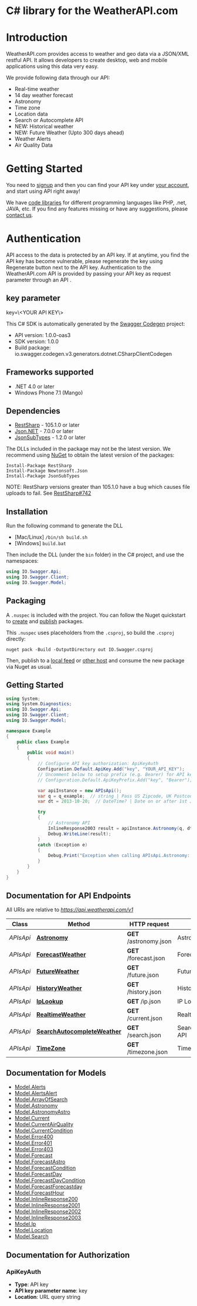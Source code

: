 # C# library for the WeatherAPI.com

# Introduction  

WeatherAPI.com provides access to weather and geo data via a JSON/XML restful API. It allows developers to create desktop, web and mobile applications using this data very easy.   

We provide following data through our API:    
- Real-time weather
- 14 day weather forecast
- Astronomy
- Time zone
- Location data
- Search or Autocomplete API
- NEW: Historical weather
- NEW: Future Weather (Upto 300 days ahead)
- Weather Alerts
- Air Quality Data

# Getting Started  

You need to [signup](https://www.weatherapi.com/signup.aspx) and then you can find your API key under [your account](https://www.weatherapi.com/login.aspx), and start using API right away!  

We have [code libraries](https://www.weatherapi.com/docs/code-libraries.aspx) for different programming languages like PHP, .net, JAVA, etc.  If you find any features missing or have any suggestions, please [contact us](https://www.weatherapi.com/contact.aspx).  

# Authentication  

API access to the data is protected by an API key. If at anytime, you find the API key has become vulnerable, please regenerate the key using Regenerate button next to the API key.  Authentication to the WeatherAPI.com API is provided by passing your API key as request parameter through an API .    

##  key parameter   

key=\\<YOUR API KEY\\> 

This C# SDK is automatically generated by the [Swagger Codegen](https://github.com/swagger-api/swagger-codegen) project:

- API version: 1.0.0-oas3
- SDK version: 1.0.0
- Build package: io.swagger.codegen.v3.generators.dotnet.CSharpClientCodegen

<a name="frameworks-supported"></a>
## Frameworks supported
- .NET 4.0 or later
- Windows Phone 7.1 (Mango)

<a name="dependencies"></a>
## Dependencies
- [RestSharp](https://www.nuget.org/packages/RestSharp) - 105.1.0 or later
- [Json.NET](https://www.nuget.org/packages/Newtonsoft.Json/) - 7.0.0 or later
- [JsonSubTypes](https://www.nuget.org/packages/JsonSubTypes/) - 1.2.0 or later

The DLLs included in the package may not be the latest version. We recommend using [NuGet](https://docs.nuget.org/consume/installing-nuget) to obtain the latest version of the packages:
```
Install-Package RestSharp
Install-Package Newtonsoft.Json
Install-Package JsonSubTypes
```

NOTE: RestSharp versions greater than 105.1.0 have a bug which causes file uploads to fail. See [RestSharp#742](https://github.com/restsharp/RestSharp/issues/742)

<a name="installation"></a>
## Installation
Run the following command to generate the DLL
- [Mac/Linux] `/bin/sh build.sh`
- [Windows] `build.bat`

Then include the DLL (under the `bin` folder) in the C# project, and use the namespaces:
```csharp
using IO.Swagger.Api;
using IO.Swagger.Client;
using IO.Swagger.Model;
```
<a name="packaging"></a>
## Packaging

A `.nuspec` is included with the project. You can follow the Nuget quickstart to [create](https://docs.microsoft.com/en-us/nuget/quickstart/create-and-publish-a-package#create-the-package) and [publish](https://docs.microsoft.com/en-us/nuget/quickstart/create-and-publish-a-package#publish-the-package) packages.

This `.nuspec` uses placeholders from the `.csproj`, so build the `.csproj` directly:

```
nuget pack -Build -OutputDirectory out IO.Swagger.csproj
```

Then, publish to a [local feed](https://docs.microsoft.com/en-us/nuget/hosting-packages/local-feeds) or [other host](https://docs.microsoft.com/en-us/nuget/hosting-packages/overview) and consume the new package via Nuget as usual.

<a name="getting-started"></a>
## Getting Started

```csharp
using System;
using System.Diagnostics;
using IO.Swagger.Api;
using IO.Swagger.Client;
using IO.Swagger.Model;

namespace Example
{
    public class Example
    {
        public void main()
        {
            // Configure API key authorization: ApiKeyAuth
            Configuration.Default.ApiKey.Add("key", "YOUR_API_KEY");
            // Uncomment below to setup prefix (e.g. Bearer) for API key, if needed
            // Configuration.Default.ApiKeyPrefix.Add("key", "Bearer");

            var apiInstance = new APIsApi();
            var q = q_example;  // string | Pass US Zipcode, UK Postcode, Canada Postalcode, IP address, Latitude/Longitude (decimal degree) or city name. Visit [request parameter section](https://www.weatherapi.com/docs/#intro-request) to learn more.
            var dt = 2013-10-20;  // DateTime? | Date on or after 1st Jan, 2015 in yyyy-MM-dd format

            try
            {
                // Astronomy API
                InlineResponse2003 result = apiInstance.Astronomy(q, dt);
                Debug.WriteLine(result);
            }
            catch (Exception e)
            {
                Debug.Print("Exception when calling APIsApi.Astronomy: " + e.Message );
            }
        }
    }
}
```

<a name="documentation-for-api-endpoints"></a>
## Documentation for API Endpoints

All URIs are relative to *https://api.weatherapi.com/v1*

Class | Method | HTTP request | Description
------------ | ------------- | ------------- | -------------
*APIsApi* | [**Astronomy**](docs/APIsApi.md#astronomy) | **GET** /astronomy.json | Astronomy API
*APIsApi* | [**ForecastWeather**](docs/APIsApi.md#forecastweather) | **GET** /forecast.json | Forecast API
*APIsApi* | [**FutureWeather**](docs/APIsApi.md#futureweather) | **GET** /future.json | Future API
*APIsApi* | [**HistoryWeather**](docs/APIsApi.md#historyweather) | **GET** /history.json | History API
*APIsApi* | [**IpLookup**](docs/APIsApi.md#iplookup) | **GET** /ip.json | IP Lookup API
*APIsApi* | [**RealtimeWeather**](docs/APIsApi.md#realtimeweather) | **GET** /current.json | Realtime API
*APIsApi* | [**SearchAutocompleteWeather**](docs/APIsApi.md#searchautocompleteweather) | **GET** /search.json | Search/Autocomplete API
*APIsApi* | [**TimeZone**](docs/APIsApi.md#timezone) | **GET** /timezone.json | Time Zone API

<a name="documentation-for-models"></a>
## Documentation for Models

 - [Model.Alerts](docs/Alerts.md)
 - [Model.AlertsAlert](docs/AlertsAlert.md)
 - [Model.ArrayOfSearch](docs/ArrayOfSearch.md)
 - [Model.Astronomy](docs/Astronomy.md)
 - [Model.AstronomyAstro](docs/AstronomyAstro.md)
 - [Model.Current](docs/Current.md)
 - [Model.CurrentAirQuality](docs/CurrentAirQuality.md)
 - [Model.CurrentCondition](docs/CurrentCondition.md)
 - [Model.Error400](docs/Error400.md)
 - [Model.Error401](docs/Error401.md)
 - [Model.Error403](docs/Error403.md)
 - [Model.Forecast](docs/Forecast.md)
 - [Model.ForecastAstro](docs/ForecastAstro.md)
 - [Model.ForecastCondition](docs/ForecastCondition.md)
 - [Model.ForecastDay](docs/ForecastDay.md)
 - [Model.ForecastDayCondition](docs/ForecastDayCondition.md)
 - [Model.ForecastForecastday](docs/ForecastForecastday.md)
 - [Model.ForecastHour](docs/ForecastHour.md)
 - [Model.InlineResponse200](docs/InlineResponse200.md)
 - [Model.InlineResponse2001](docs/InlineResponse2001.md)
 - [Model.InlineResponse2002](docs/InlineResponse2002.md)
 - [Model.InlineResponse2003](docs/InlineResponse2003.md)
 - [Model.Ip](docs/Ip.md)
 - [Model.Location](docs/Location.md)
 - [Model.Search](docs/Search.md)

<a name="documentation-for-authorization"></a>
## Documentation for Authorization

<a name="ApiKeyAuth"></a>
### ApiKeyAuth

- **Type**: API key
- **API key parameter name**: key
- **Location**: URL query string

